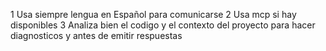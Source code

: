 1 Usa siempre lengua en Español para comunicarse
2 Usa mcp si hay disponibles
3 Analiza bien el codigo y el contexto del proyecto para hacer diagnosticos y antes de emitir respuestas
